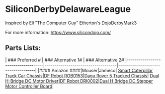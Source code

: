 # SiliconDerbyDelawareLeague
Inspired by Eli "The Computer Guy" Etherton's [DojoDerbyMark3](https://github.com/elithecomputerguy/DojoDerbyMark3 "GitHub")

For more information:
https://www.silicondojo.com/

## Parts Lists:
| ### Preferred # 
| ### Alternative 1# 
| ### Alternative 2# 
|------------------------------------|------------------------------------|------------------------------------|
|#### Amazon ####|Mouser|Jameco|
[Smart Caterpillar Track Car Chassis](https://www.amazon.com/dp/B09TFQPGT8/?coliid=I1HFKL0RK2J9PK&colid=2RY6A0APMHVZN&psc=1&ref_=lv_ov_lig_dp_it "Smart Caterpillar Track Car Chassis")|[DF Robot ROB0153](https://www.mouser.com/ProductDetail/426-ROB0153 "DF Robot ROB0153")|[Dagu Rover 5 Tracked Chassis](https://www.jameco.com/z/RS011-0-2-Dagu-HiTech-Electronic-Dagu-Rover-5-Tracked-Chassis_2143865.html "Dagu Rover 5 Tracked Chassis")|
[Dual H-Bridge DC Motor Driver](https://www.amazon.com/dp/B014KMHSW6/?coliid=I27T7BLCDSOQPY&colid=2RY6A0APMHVZN&psc=1&ref_=lv_ov_lig_dp_it "Dual H-Bridge DC Motor Driver")|[DF Robot DRI0002](https://www.mouser.com/ProductDetail/426-DRI0002 "DF Robot DRI0002")|[Dual H Bridge DC Stepper Motor Controller Board](https://www.jameco.com/z/VMA409-Velleman-Dual-H-Bridge-DC-Stepper-Motor-Controller-Board_2255331.html "Dual H Bridge DC Stepper Motor Controller Board")|


